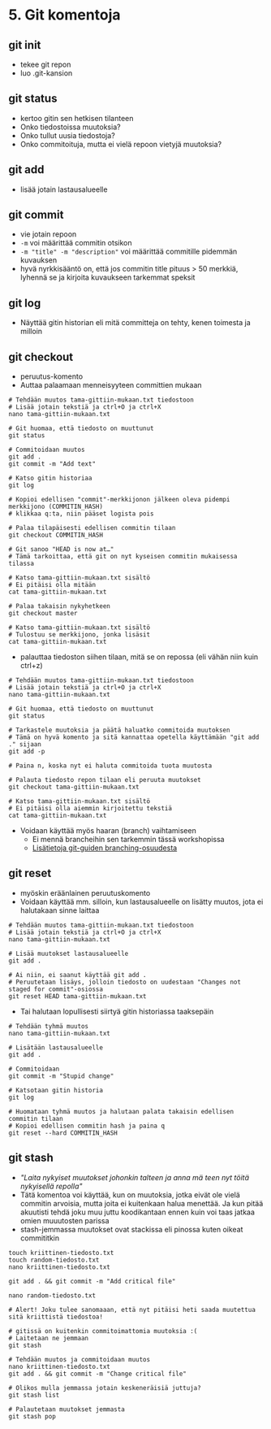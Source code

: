# 5. Git komentoja
## git init
* tekee git repon
* luo .git-kansion

## git status
* kertoo gitin sen hetkisen tilanteen
* Onko tiedostoissa muutoksia?
* Onko tullut uusia tiedostoja?
* Onko commitoituja, mutta ei vielä repoon vietyjä muutoksia?

## git add
* lisää jotain lastausalueelle

## git commit
* vie jotain repoon
* `-m` voi määrittää commitin otsikon
* `-m "title" -m "description"` voi määrittää commitille pidemmän kuvauksen
* hyvä nyrkkisääntö on, että jos commitin title pituus > 50 merkkiä, lyhennä se ja kirjoita kuvaukseen tarkemmat speksit

## git log
* Näyttää gitin historian eli mitä committeja on tehty, kenen toimesta ja milloin

## git checkout
* peruutus-komento
* Auttaa palaamaan menneisyyteen committien mukaan
```
# Tehdään muutos tama-gittiin-mukaan.txt tiedostoon
# Lisää jotain tekstiä ja ctrl+O ja ctrl+X
nano tama-gittiin-mukaan.txt

# Git huomaa, että tiedosto on muuttunut
git status

# Commitoidaan muutos
git add .
git commit -m "Add text"

# Katso gitin historiaa
git log

# Kopioi edellisen "commit"-merkkijonon jälkeen oleva pidempi merkkijono (COMMITIN_HASH)
# klikkaa q:ta, niin pääset logista pois

# Palaa tilapäisesti edellisen commitin tilaan
git checkout COMMITIN_HASH

# Git sanoo "HEAD is now at…"
# Tämä tarkoittaa, että git on nyt kyseisen commitin mukaisessa tilassa

# Katso tama-gittiin-mukaan.txt sisältö
# Ei pitäisi olla mitään
cat tama-gittiin-mukaan.txt

# Palaa takaisin nykyhetkeen
git checkout master

# Katso tama-gittiin-mukaan.txt sisältö
# Tulostuu se merkkijono, jonka lisäsit
cat tama-gittiin-mukaan.txt
```

* palauttaa tiedoston siihen tilaan, mitä se on repossa (eli vähän niin kuin ctrl+z)
```
# Tehdään muutos tama-gittiin-mukaan.txt tiedostoon
# Lisää jotain tekstiä ja ctrl+O ja ctrl+X
nano tama-gittiin-mukaan.txt

# Git huomaa, että tiedosto on muuttunut
git status

# Tarkastele muutoksia ja päätä haluatko commitoida muutoksen
# Tämä on hyvä komento ja sitä kannattaa opetella käyttämään "git add ." sijaan
git add -p

# Paina n, koska nyt ei haluta commitoida tuota muutosta

# Palauta tiedosto repon tilaan eli peruuta muutokset
git checkout tama-gittiin-mukaan.txt

# Katso tama-gittiin-mukaan.txt sisältö
# Ei pitäisi olla aiemmin kirjoitettu tekstiä
cat tama-gittiin-mukaan.txt
```

* Voidaan käyttää myös haaran (branch) vaihtamiseen
  * Ei mennä brancheihin sen tarkemmin tässä workshopissa
  * [Lisätietoja git-guiden branching-osuudesta](http://rogerdudler.github.io/git-guide/)

## git reset
* myöskin eräänlainen peruutuskomento
* Voidaan käyttää mm. silloin, kun lastausalueelle on lisätty muutos, jota ei halutakaan sinne laittaa
```
# Tehdään muutos tama-gittiin-mukaan.txt tiedostoon
# Lisää jotain tekstiä ja ctrl+O ja ctrl+X
nano tama-gittiin-mukaan.txt

# Lisää muutokset lastausalueelle
git add .

# Ai niin, ei saanut käyttää git add .
# Peruutetaan lisäys, jolloin tiedosto on uudestaan "Changes not staged for commit"-osiossa
git reset HEAD tama-gittiin-mukaan.txt

```

* Tai halutaan lopullisesti siirtyä gitin historiassa taaksepäin
```
# Tehdään tyhmä muutos
nano tama-gittiin-mukaan.txt

# Lisätään lastausalueelle
git add .

# Commitoidaan
git commit -m "Stupid change"

# Katsotaan gitin historia
git log

# Huomataan tyhmä muutos ja halutaan palata takaisin edellisen commitin tilaan
# Kopioi edellisen commitin hash ja paina q
git reset --hard COMMITIN_HASH
```

## git stash
* _"Laita nykyiset muutokset johonkin talteen ja anna mä teen nyt töitä nykyisellä repolla"_
* Tätä komentoa voi käyttää, kun on muutoksia, jotka eivät ole vielä commitin arvoisia, mutta joita ei kuitenkaan halua menettää. Ja kun pitää akuutisti tehdä joku muu juttu koodikantaan ennen kuin voi taas jatkaa omien muuutosten parissa
* stash-jemmassa muutokset ovat stackissa eli pinossa kuten oikeat commititkin
```
touch kriittinen-tiedosto.txt
touch random-tiedosto.txt
nano kriittinen-tiedosto.txt

git add . && git commit -m "Add critical file"

nano random-tiedosto.txt

# Alert! Joku tulee sanomaaan, että nyt pitäisi heti saada muutettua sitä kriittistä tiedostoa!

# gitissä on kuitenkin commitoimattomia muutoksia :(
# Laitetaan ne jemmaan
git stash

# Tehdään muutos ja commitoidaan muutos
nano kriittinen-tiedosto.txt
git add . && git commit -m "Change critical file"

# Olikos mulla jemmassa jotain keskeneräisiä juttuja?
git stash list

# Palautetaan muutokset jemmasta
git stash pop
```

